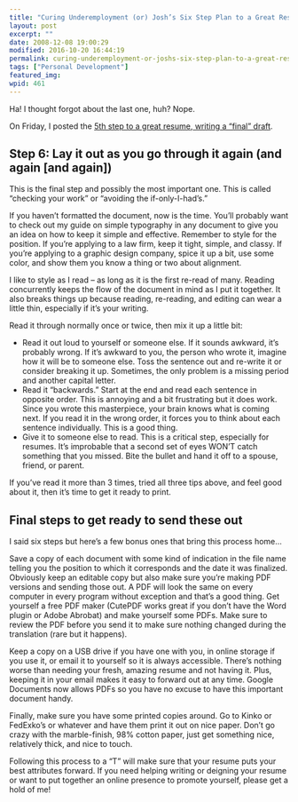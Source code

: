 ```yaml
---
title: "Curing Underemployment (or) Josh’s Six Step Plan to a Great Resume (part 6 of 6)"
layout: post
excerpt: ""
date: 2008-12-08 19:00:29
modified: 2016-10-20 16:44:19
permalink: curing-underemployment-or-joshs-six-step-plan-to-a-great-resume-part-6-of-6/index.html
tags: ["Personal Development"]
featured_img:
wpid: 461
---
```



Ha! I thought forgot about the last one, huh? Nope.

On Friday, I posted the [5th step to a great resume, writing a “final” draft](/curing-underemployment-or-joshs-six-step-plan-to-a-great-resume-part-5-of-6/).

Step 6: Lay it out as you go through it again (and again \[and again\])
-----------------------------------------------------------------------

This is the final step and possibly the most important one. This is called “checking your work” or “avoiding the if-only-I-had’s.”

If you haven’t formatted the document, now is the time. You’ll probably want to check out my guide on simple typography in any document to give you an idea on how to keep it simple and effective. Remember to style for the position. If you’re applying to a law firm, keep it tight, simple, and classy. If you’re applying to a graphic design company, spice it up a bit, use some color, and show them you know a thing or two about alignment.

I like to style as I read – as long as it is the first re-read of many. Reading concurrently keeps the flow of the document in mind as I put it together. It also breaks things up because reading, re-reading, and editing can wear a little thin, especially if it’s your writing.

Read it through normally once or twice, then mix it up a little bit:

- Read it out loud to yourself or someone else. If it sounds awkward, it’s probably wrong. If it’s awkward to you, the person who wrote it, imagine how it will be to someone else. Toss the sentence out and re-write it or consider breaking it up. Sometimes, the only problem is a missing period and another capital letter.
- Read it “backwards.” Start at the end and read each sentence in opposite order. This is annoying and a bit frustrating but it does work. Since you wrote this masterpiece, your brain knows what is coming next. If you read it in the wrong order, it forces you to think about each sentence individually. This is a good thing.
- Give it to someone else to read. This is a critical step, especially for resumes. It’s improbable that a second set of eyes WON’T catch something that you missed. Bite the bullet and hand it off to a spouse, friend, or parent.

If you’ve read it more than 3 times, tried all three tips above, and feel good about it, then it’s time to get it ready to print.

Final steps to get ready to send these out
------------------------------------------

I said six steps but here’s a few bonus ones that bring this process home…

Save a copy of each document with some kind of indication in the file name telling you the position to which it corresponds and the date it was finalized. Obviously keep an editable copy but also make sure you’re making PDF versions and sending those out. A PDF will look the same on every computer in every program without exception and that’s a good thing. Get yourself a free PDF maker (CutePDF works great if you don’t have the Word plugin or Adobe Abrobat) and make yourself some PDFs. Make sure to review the PDF before you send it to make sure nothing changed during the translation (rare but it happens).

Keep a copy on a USB drive if you have one with you, in online storage if you use it, or email it to yourself so it is always accessible. There’s nothing worse than needing your fresh, amazing resume and not having it. Plus, keeping it in your email makes it easy to forward out at any time. Google Documents now allows PDFs so you have no excuse to have this important document handy.

Finally, make sure you have some printed copies around. Go to Kinko or FedExko’s or whatever and have them print it out on nice paper. Don’t go crazy with the marble-finish, 98% cotton paper, just get something nice, relatively thick, and nice to touch.

Following this process to a “T” will make sure that your resume puts your best attributes forward. If you need helping writing or deigning your resume or want to put together an online presence to promote yourself, please get a hold of me!
